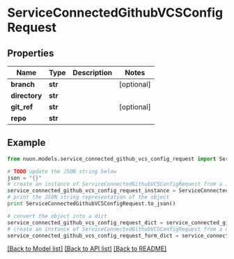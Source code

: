 # ServiceConnectedGithubVCSConfigRequest


## Properties

Name | Type | Description | Notes
------------ | ------------- | ------------- | -------------
**branch** | **str** |  | [optional] 
**directory** | **str** |  | 
**git_ref** | **str** |  | [optional] 
**repo** | **str** |  | 

## Example

```python
from nuon.models.service_connected_github_vcs_config_request import ServiceConnectedGithubVCSConfigRequest

# TODO update the JSON string below
json = "{}"
# create an instance of ServiceConnectedGithubVCSConfigRequest from a JSON string
service_connected_github_vcs_config_request_instance = ServiceConnectedGithubVCSConfigRequest.from_json(json)
# print the JSON string representation of the object
print ServiceConnectedGithubVCSConfigRequest.to_json()

# convert the object into a dict
service_connected_github_vcs_config_request_dict = service_connected_github_vcs_config_request_instance.to_dict()
# create an instance of ServiceConnectedGithubVCSConfigRequest from a dict
service_connected_github_vcs_config_request_form_dict = service_connected_github_vcs_config_request.from_dict(service_connected_github_vcs_config_request_dict)
```
[[Back to Model list]](../README.md#documentation-for-models) [[Back to API list]](../README.md#documentation-for-api-endpoints) [[Back to README]](../README.md)


